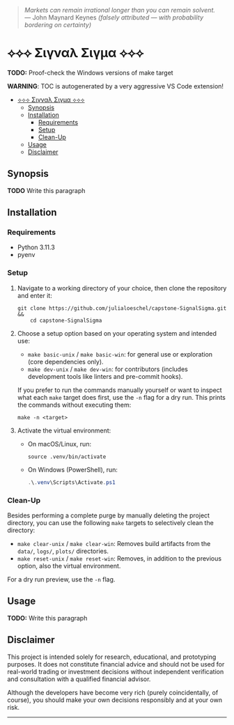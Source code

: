 > *Markets can remain irrational longer than you can remain solvent.*  
> —  John Maynard Keynes *(falsely attributed — with probability bordering on certainty)*

# ⟡⟡⟡ Σιγναλ Σιγμα ⟡⟡⟡

**TODO:** Proof-check the Windows versions of make target

**WARNING**: TOC is autogenerated by a very aggressive VS Code extension!

<!-- no_toc -->
- [⟡⟡⟡ Σιγναλ Σιγμα ⟡⟡⟡](#-σιγναλ-σιγμα-)
    - [Synopsis](#synopsis)
    - [Installation](#installation)
        - [Requirements](#requirements)
        - [Setup](#setup)
        - [Clean-Up](#clean-up)
    - [Usage](#usage)
    - [Disclaimer](#disclaimer)
<!-- /no_toc -->

## Synopsis

**TODO** Write this paragraph

## Installation

### Requirements

- Python 3.11.3
- pyenv

### Setup

1. Navigate to a working directory of your choice, then clone the repository and enter it:

   ``` shell
   git clone https://github.com/julialoeschel/capstone-SignalSigma.git &&
       cd capstone-SignalSigma
   ```

2. Choose a setup option based on your operating system and intended use:

   - `make basic-unix` / `make basic-win`: for general use or exploration (core dependencies only).
   - `make dev-unix` / `make dev-win`: for contributors (includes development tools like linters and pre-commit hooks).

   If you prefer to run the commands manually yourself or want to inspect what each `make` target does first, use the `-n` flag for a dry run. This prints the commands without executing them:

   ``` shell
   make -n <target>
   ```

3. Activate the virtual environment:

   - On macOS/Linux, run:

     ```shell
     source .venv/bin/activate
     ```

   - On Windows (PowerShell), run:

     ``` powershell
     .\.venv\Scripts\Activate.ps1
     ```

### Clean-Up

Besides performing a complete purge by manually deleting the project directory, you can use the following `make` targets to selectively clean the directory:

- `make clear-unix` / `make clear-win`: Removes build artifacts from the `data/`, `logs/`, `plots/` directories.
- `make reset-unix` / `make reset-win`: Removes, in addition to the previous option, also the virtual environment.

For a dry run preview, use the `-n` flag.

## Usage

**TODO:** Write this paragraph

## Disclaimer

This project is intended solely for research, educational, and prototyping purposes. It does not constitute financial advice and should not be used for real-world trading or investment decisions without independent verification and consultation with a qualified financial advisor.

Although the developers have become very rich (purely coincidentally, of course), you should make your own decisions responsibly and at your own risk.

---

